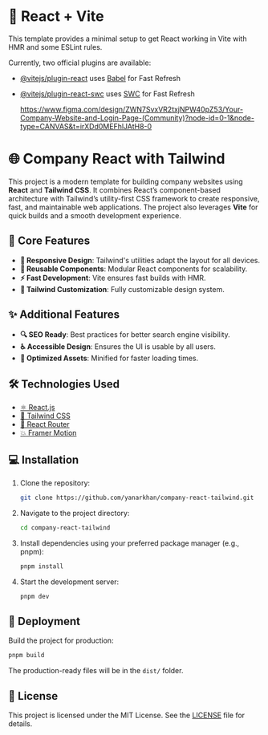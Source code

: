 # 🚀 React + Vite

This template provides a minimal setup to get React working in Vite with HMR and some ESLint rules.

Currently, two official plugins are available:

- [@vitejs/plugin-react](https://github.com/vitejs/vite-plugin-react/blob/main/packages/plugin-react/README.md) uses [Babel](https://babeljs.io/) for Fast Refresh
- [@vitejs/plugin-react-swc](https://github.com/vitejs/vite-plugin-react-swc) uses [SWC](https://swc.rs/) for Fast Refresh

  https://www.figma.com/design/ZWN7SvxVR2txjNPW40pZ53/Your-Company-Website-and-Login-Page-(Community)?node-id=0-1&node-type=CANVAS&t=irXDd0MEFhlJAtH8-0

# 🌐 Company React with Tailwind

This project is a modern template for building company websites using **React** and **Tailwind CSS**. It combines React’s component-based architecture with Tailwind’s utility-first CSS framework to create responsive, fast, and maintainable web applications. The project also leverages **Vite** for quick builds and a smooth development experience.

## 🌟 Core Features

- **📱 Responsive Design**: Tailwind's utilities adapt the layout for all devices.
- **🔁 Reusable Components**: Modular React components for scalability.
- **⚡ Fast Development**: Vite ensures fast builds with HMR.
- **🎨 Tailwind Customization**: Fully customizable design system.

## ✨ Additional Features

- **🔍 SEO Ready**: Best practices for better search engine visibility.
- **♿ Accessible Design**: Ensures the UI is usable by all users.
- **🚀 Optimized Assets**: Minified for faster loading times.

## 🛠️ Technologies Used

- [⚛️ React.js](https://reactjs.org/)
- [🎨 Tailwind CSS](https://tailwindcss.com/)
- [🚏 React Router](https://reactrouter.com/)
- [💥 Framer Motion](https://www.framer.com/motion/)

## 💻 Installation

1. Clone the repository:
   ```bash
   git clone https://github.com/yanarkhan/company-react-tailwind.git
   ```
2. Navigate to the project directory:
   ```bash
   cd company-react-tailwind
   ```
3. Install dependencies using your preferred package manager (e.g., pnpm):

   ```bash
   pnpm install
   ```

4. Start the development server:
   ```bash
   pnpm dev
   ```

## 🚀 Deployment

Build the project for production:

```bash
pnpm build
```

The production-ready files will be in the `dist/` folder.

## 📜 License

This project is licensed under the MIT License. See the [LICENSE](https://github.com/yanarkhan/company-react-tailwind/blob/main/LICENSE) file for details.
